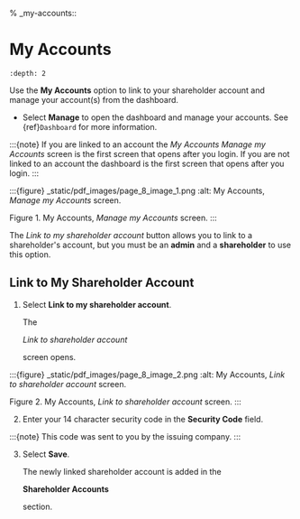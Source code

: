 % _my-accounts::

# My Accounts

```{contents} Table of Contents
:depth: 2
```

Use the **My Accounts** option to link to your shareholder account and manage your account(s) from the dashboard.

- Select **Manage** to open the dashboard and manage your accounts. See {ref}`Dashboard` for more information.

:::{note}
If you are linked to an account the *My Accounts Manage my Accounts* screen is the first screen that opens after you login. If you are not linked to an account the dashboard is the first screen that opens after you login.
:::

:::{figure} _static/pdf_images/page_8_image_1.png
:alt: My Accounts, *Manage my Accounts* screen.

Figure 1. My Accounts, *Manage my Accounts* screen.
:::

The *Link to my shareholder account* button allows you to link to a shareholder's account, but you must be an **admin** and a **shareholder** to use this option.

## Link to My Shareholder Account

1. Select **Link to my shareholder account**.

   The 

   *Link to shareholder account*

    screen opens.

:::{figure} _static/pdf_images/page_8_image_2.png
:alt: My Accounts, *Link to shareholder account* screen.

Figure 2. My Accounts, *Link to shareholder account* screen.
:::

2. Enter your 14 character security code in the **Security Code** field.

:::{note}
This code was sent to you by the issuing company.
:::

3. Select **Save**.

   The newly linked shareholder account is added in the 

   **Shareholder Accounts**

    section.
